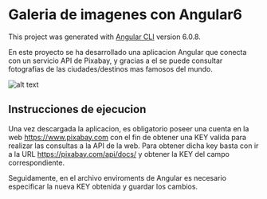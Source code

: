 # Galeria de imagenes con Angular6

This project was generated with [Angular CLI](https://github.com/angular/angular-cli) version 6.0.8.

En este proyecto se ha desarrollado una aplicacion Angular que conecta con un servicio API de Pixabay, y gracias a el se puede consultar fotografias de las ciudades/destinos mas famosos del mundo.

![alt text](https://user-images.githubusercontent.com/40801686/42292891-34caec2e-7fd6-11e8-9712-b8bc0bb8f778.png)


 ## Instrucciones de ejecucion
 
 Una vez descargada la aplicacion, es obligatorio poseer una cuenta en la web https://www.pixabay.com con el fin de obtener una KEY valida para realizar las consultas a la API de la web. Para obtener dicha key basta con ir a la URL https://pixabay.com/api/docs/ y obtener la KEY del campo correspondiente.
 
 Seguidamente, en el archivo enviroments de Angular es necesario especificar la nueva KEY obtenida y guardar los cambios.
